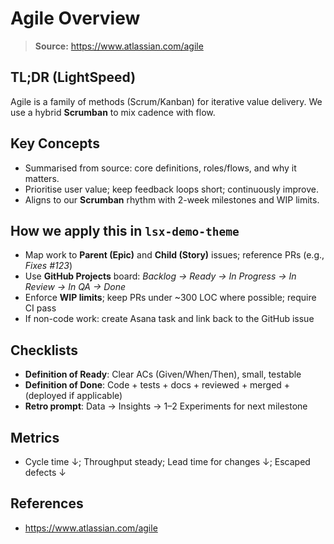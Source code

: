 # Agile Overview

> **Source:** https://www.atlassian.com/agile

## TL;DR (LightSpeed)
Agile is a family of methods (Scrum/Kanban) for iterative value delivery. We use a hybrid **Scrumban** to mix cadence with flow.

## Key Concepts
- Summarised from source: core definitions, roles/flows, and why it matters.
- Prioritise user value; keep feedback loops short; continuously improve.
- Aligns to our **Scrumban** rhythm with 2-week milestones and WIP limits.

## How we apply this in `lsx-demo-theme`
- Map work to **Parent (Epic)** and **Child (Story)** issues; reference PRs (e.g., _Fixes #123_)
- Use **GitHub Projects** board: _Backlog → Ready → In Progress → In Review → In QA → Done_
- Enforce **WIP limits**; keep PRs under ~300 LOC where possible; require CI pass
- If non-code work: create Asana task and link back to the GitHub issue

## Checklists
- **Definition of Ready**: Clear ACs (Given/When/Then), small, testable
- **Definition of Done**: Code + tests + docs + reviewed + merged + (deployed if applicable)
- **Retro prompt**: Data → Insights → 1–2 Experiments for next milestone

## Metrics
- Cycle time ↓; Throughput steady; Lead time for changes ↓; Escaped defects ↓

## References
- https://www.atlassian.com/agile
